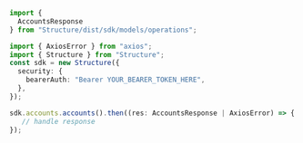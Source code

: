 <!-- Start SDK Example Usage -->
```typescript
import {
  AccountsResponse
} from "Structure/dist/sdk/models/operations";

import { AxiosError } from "axios";
import { Structure } from "Structure";
const sdk = new Structure({
  security: {
    bearerAuth: "Bearer YOUR_BEARER_TOKEN_HERE",
  },
});

sdk.accounts.accounts().then((res: AccountsResponse | AxiosError) => {
   // handle response
});
```
<!-- End SDK Example Usage -->